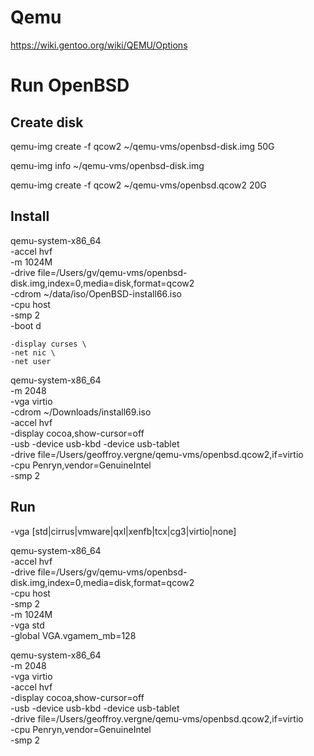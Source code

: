 # Qemu

https://wiki.gentoo.org/wiki/QEMU/Options

# Run OpenBSD

## Create disk
qemu-img create -f qcow2 ~/qemu-vms/openbsd-disk.img 50G

qemu-img info ~/qemu-vms/openbsd-disk.img

qemu-img create -f qcow2 ~/qemu-vms/openbsd.qcow2 20G

## Install
qemu-system-x86_64 \
    -accel hvf \
    -m 1024M \
    -drive file=/Users/gv/qemu-vms/openbsd-disk.img,index=0,media=disk,format=qcow2 \
    -cdrom ~/data/iso/OpenBSD-install66.iso \
    -cpu host \
    -smp 2 \
    -boot d

    -display curses \
    -net nic \
    -net user

qemu-system-x86_64 \
    -m 2048 \
    -vga virtio \
    -cdrom ~/Downloads/install69.iso \
    -accel hvf \
    -display cocoa,show-cursor=off \
    -usb -device usb-kbd -device usb-tablet \
    -drive file=/Users/geoffroy.vergne/qemu-vms/openbsd.qcow2,if=virtio \
    -cpu Penryn,vendor=GenuineIntel \
    -smp 2

## Run

-vga [std|cirrus|vmware|qxl|xenfb|tcx|cg3|virtio|none]

qemu-system-x86_64 \
    -accel hvf \
    -drive file=/Users/gv/qemu-vms/openbsd-disk.img,index=0,media=disk,format=qcow2 \
    -cpu host \
    -smp 2 \
    -m 1024M \
    -vga std \
    -global VGA.vgamem_mb=128 

qemu-system-x86_64 \
    -m 2048 \
    -vga virtio \
    -accel hvf \
    -display cocoa,show-cursor=off \
    -usb -device usb-kbd -device usb-tablet \
    -drive file=/Users/geoffroy.vergne/qemu-vms/openbsd.qcow2,if=virtio \
    -cpu Penryn,vendor=GenuineIntel \
    -smp 2